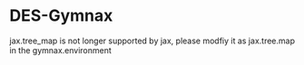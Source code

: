 # DES-Gymnax

jax.tree_map is not longer supported by jax, please modfiy it as jax.tree.map in the gymnax.environment